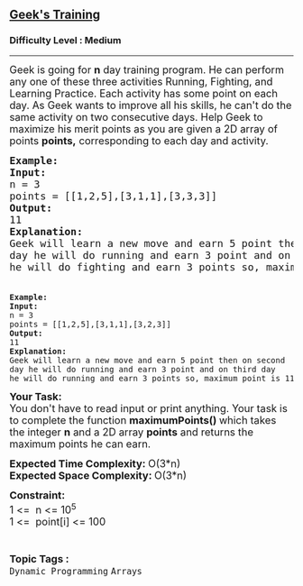 <h2><a href="https://www.geeksforgeeks.org/problems/geeks-training/1">Geek's Training</a></h2><h3>Difficulty Level : Medium</h3><hr><div class="problems_problem_content__Xm_eO"><p><span style="font-size: 18px;">Geek is going for <strong>n</strong> day training program. He can perform any one of these three activities Running, Fighting, and Learning Practice. Each activity has some point on each day. As Geek wants to improve all his skills, he can't do the same activity on two consecutive days. Help Geek to maximize his merit points as you are given a 2D array of points <strong>points,</strong> corresponding to each day and activity.</span></p>
<pre><span style="font-size: 18px;"><strong>Example:</strong>
<strong>Input:</strong>
n = 3
points = [[1,2,5],[3,1,1],[3,3,3]]
<strong>Output:</strong>
11
<strong>Explanation:</strong>
Geek will learn a new move and earn 5 point then on second
day he will do running and earn 3 point and on third day
he will do fighting and earn 3 points so, maximum point is 11.<br><br></span></pre>
<pre><strong>Example:</strong>
<strong>Input:</strong>
n = 3
points = [[1,2,5],[3,1,1],[3,2,3]]
<strong>Output:</strong>
11
<strong>Explanation:</strong>
Geek will learn a new move and earn 5 point then on second
day he will do running and earn 3 point and on third day
he will do running and earn 3 points so, maximum point is 11.</pre>
<p><span style="font-size: 18px;"><strong>Your Task:</strong><br>You don't have to read input or print anything. Your task is to complete the function <strong>maximumPoints()&nbsp;</strong>which takes the integer <strong>n</strong> and a 2D array <strong>points</strong> and returns the maximum points he can earn.</span></p>
<p><span style="font-size: 18px;"><strong>Expected Time Complexity: </strong>O(3*n)<br><strong>Expected Space Complexity: </strong>O(3*n)</span></p>
<p><span style="font-size: 18px;"><strong>Constraint:</strong><br>1 &lt;=&nbsp; n &lt;= 10<sup>5</sup><br>1 &lt;=&nbsp; point[i] &lt;= 100</span></p></div><br><p><span style=font-size:18px><strong>Topic Tags : </strong><br><code>Dynamic Programming</code>&nbsp;<code>Arrays</code>&nbsp;